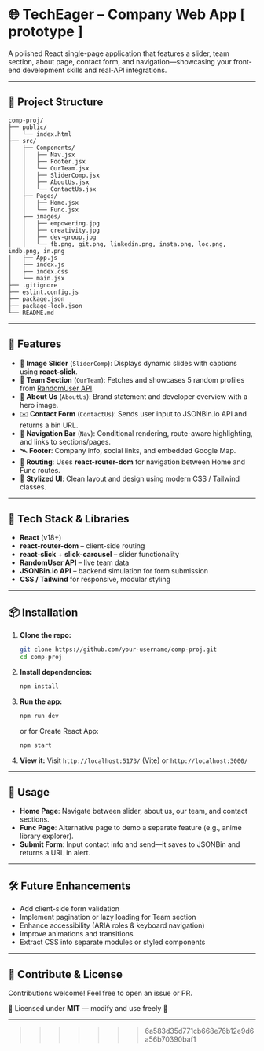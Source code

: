 # 🌐 TechEager – Company Web App [ prototype ]

A polished React single-page application that features a slider, team section, about page, contact form, and navigation—showcasing your front-end development skills and real-API integrations.

---

## 📁 Project Structure

```
comp-proj/
├── public/
│   └── index.html
├── src/
│   ├── Components/
│   │   ├── Nav.jsx
│   │   ├── Footer.jsx
│   │   └── OurTeam.jsx
│   │   ├── SliderComp.jsx
│   │   ├── AboutUs.jsx
│   │   └── ContactUs.jsx
│   ├── Pages/
│   │   ├── Home.jsx
│   │   └── Func.jsx
│   ├── images/
│   │   ├── empowering.jpg
│   │   ├── creativity.jpg
│   │   ├── dev-group.jpg
│   │   └── fb.png, git.png, linkedin.png, insta.png, loc.png, imdb.png, in.png
│   ├── App.js
│   ├── index.js
│   ├── index.css
│   └── main.jsx
├── .gitignore
├── eslint.config.js
├── package.json
├── package-lock.json
└── README.md
```

---

## 🚀 Features

* 🎡 **Image Slider** (`SliderComp`): Displays dynamic slides with captions using **react-slick**.
* 👥 **Team Section** (`OurTeam`): Fetches and showcases 5 random profiles from [RandomUser API](https://randomuser.me/).
* 💬 **About Us** (`AboutUs`): Brand statement and developer overview with a hero image.
* ✉️ **Contact Form** (`ContactUs`): Sends user input to JSONBin.io API and returns a bin URL.
* 🧭 **Navigation Bar** (`Nav`): Conditional rendering, route-aware highlighting, and links to sections/pages.
* 🛰 **Footer**: Company info, social links, and embedded Google Map.
* 🔄 **Routing**: Uses **react-router-dom** for navigation between Home and Func routes.
* 🎨 **Stylized UI**: Clean layout and design using modern CSS / Tailwind classes.

---

## 🧰 Tech Stack & Libraries

* **React** (v18+)
* **react-router-dom** – client-side routing
* **react-slick** + **slick-carousel** – slider functionality
* **RandomUser API** – live team data
* **JSONBin.io API** – backend simulation for form submission
* **CSS / Tailwind** for responsive, modular styling

---

## 📦 Installation

1. **Clone the repo:**

   ```bash
   git clone https://github.com/your-username/comp-proj.git
   cd comp-proj
   ```

2. **Install dependencies:**

   ```bash
   npm install
   ```

3. **Run the app:**

   ```bash
   npm run dev
   ```

   or for Create React App:

   ```bash
   npm start
   ```

4. **View it:**
   Visit `http://localhost:5173/` (Vite) or `http://localhost:3000/`

---

## 🧠 Usage

* **Home Page**: Navigate between slider, about us, our team, and contact sections.
* **Func Page**: Alternative page to demo a separate feature (e.g., anime library explorer).
* **Submit Form**: Input contact info and send—it saves to JSONBin and returns a URL in alert.

---

## 🛠️ Future Enhancements

* Add client-side form validation
* Implement pagination or lazy loading for Team section
* Enhance accessibility (ARIA roles & keyboard navigation)
* Improve animations and transitions
* Extract CSS into separate modules or styled components

---

## 🤝 Contribute & License

Contributions welcome! Feel free to open an issue or PR.

📄 Licensed under **MIT** — modify and use freely 💼

---

>>>>>>> 6a583d35d771cb668e76b12e9d6a56b70390baf1
